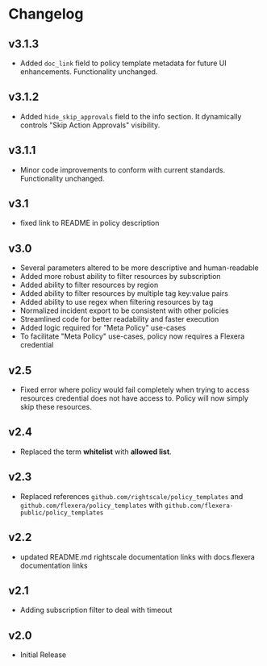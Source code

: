 # Changelog

## v3.1.3

- Added `doc_link` field to policy template metadata for future UI enhancements. Functionality unchanged.

## v3.1.2

- Added `hide_skip_approvals` field to the info section. It dynamically controls "Skip Action Approvals" visibility.

## v3.1.1

- Minor code improvements to conform with current standards. Functionality unchanged.

## v3.1

- fixed link to README in policy description

## v3.0

- Several parameters altered to be more descriptive and human-readable
- Added more robust ability to filter resources by subscription
- Added ability to filter resources by region
- Added ability to filter resources by multiple tag key:value pairs
- Added ability to use regex when filtering resources by tag
- Normalized incident export to be consistent with other policies
- Streamlined code for better readability and faster execution
- Added logic required for "Meta Policy" use-cases
- To facilitate "Meta Policy" use-cases, policy now requires a Flexera credential

## v2.5

- Fixed error where policy would fail completely when trying to access resources credential does not have access to. Policy will now simply skip these resources.

## v2.4

- Replaced the term **whitelist** with **allowed list**.

## v2.3

- Replaced references `github.com/rightscale/policy_templates` and `github.com/flexera/policy_templates` with `github.com/flexera-public/policy_templates`

## v2.2

- updated README.md rightscale documentation links with docs.flexera documentation links

## v2.1

- Adding subscription filter to deal with timeout

## v2.0

- Initial Release
